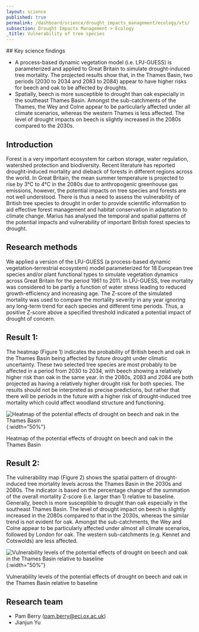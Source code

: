 ```yaml
---
layout: science
published: true
permalink: /dashboard/science/drought_impacts_management/ecology/vts/
subsection: Drought Impacts Management > Ecology
_title: Vulnerability of tree species
---
```


## Key science findings

* A process-based dynamic vegetation model (i.e. LPJ-GUESS) is parameterized and applied to Great Britain to simulate drought-induced tree mortality. The projected results show that, in the Thames Basin, two periods (2030 to 2034 and 2083 to 2084) appear to have higher risks for beech and oak to be affected by droughts.
* Spatially, beech is more susceptible to drought than oak especially in the southeast Thames Basin. Amongst the sub-catchments of the Thames, the Wey and Colne appear to be particularly affected under all climate scenarios, whereas the western Thames is less affected. The level of drought impacts on beech is slightly increased in the 2080s compared to the 2030s.

## Introduction 

Forest is a very important ecosystem for carbon storage, water regulation, watershed protection and biodiversity. Recent literature has reported drought-induced mortality and dieback of forests in different regions across the world. In Great Britain, the mean summer temperature is projected to rise by 3°C to 4°C in the 2080s due to anthropogenic greenhouse gas emissions, however, the potential impacts on tree species and forests are not well understood. There is thus a need to assess the vulnerability of British tree species to drought in order to provide scientific information to aid effective forest management and habitat conservation in adaptation to climate change. Marius has analysed the temporal and spatial patterns of the potential impacts and vulnerability of important British forest species to drought.

## Research methods

We applied a version of the LPJ-GUESS (a process-based dynamic vegetation-terrestrial ecosystem) model parameterized for 18 European tree species and/or plant functional types to simulate vegetation dynamics across Great Britain for the period 1961 to 2011. In LPJ-GUESS, tree mortality was considered to be partly a function of water stress leading to reduced growth-efficiency and increasing age.  The Z-score of the simulated mortality was used to compare the mortality severity in any year ignoring any long-term trend for each species and different time periods. Thus, a positive Z-score above a specified threshold indicated a potential impact of drought of concern.

## Result 1: 

The heatmap (Figure 1) indicates the probability of British beech and oak in the Thames Basin being affected by future drought under climatic uncertainty. These two selected tree species are most probably to be affected in a period from 2030 to 2034, with beech showing a relatively higher risk than oak in the same year. In the 2080s, 2083 and 2084 are both projected as having a relatively higher drought risk for both species. The results should not be interpreted as precise predictions, but rather that there will be periods in the future with a higher risk of drought-induced tree mortality which could affect woodland structure and functioning.

![Heatmap of the potential effects of drought on beech and oak in the Thames Basin]({{site.baseurl}}/assets/img/Jianjun1.jpg){:width="50%"}

Heatmap of the potential effects of drought on beech and oak in the Thames Basin

## Result 2: 
The vulnerability map (Figure 2) shows the spatial pattern of drought-induced tree mortality levels across the Thames Basin in the 2030s and 2080s. The indicator is based on the percentage change of the summation of the overall mortality Z-score (i.e. larger than 1) relative to baseline. Generally, beech is more susceptible to drought than oak especially in the southeast Thames Basin. The level of drought impact on beech is slightly increased in the 2080s compared to that in the 2030s, whereas the similar trend is not evident for oak. Amongst the sub-catchments, the Wey and Colne appear to be particularly affected under almost all climate scenarios, followed by London for oak. The western sub-catchments (e.g. Kennet and Cotswolds) are less affected.

![Vulnerability levels of the potential effects of drought on beech and oak in the Thames Basin relative to baseline]({{site.baseurl}}/assets/img/Jianjun2.jpg){:width="50%"}

Vulnerability levels of the potential effects of drought on beech and oak in the Thames Basin relative to baseline

## Research team

* Pam Berry (pam.berry@eci.ox.ac.uk)
* Jianjun Yu
